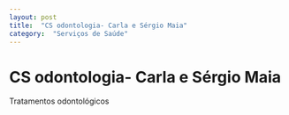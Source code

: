 ```yaml
---
layout: post
title:  "CS odontologia- Carla e Sérgio Maia"
category:  "Serviços de Saúde"
---
```


# CS odontologia- Carla e Sérgio Maia

Tratamentos odontológicos 
